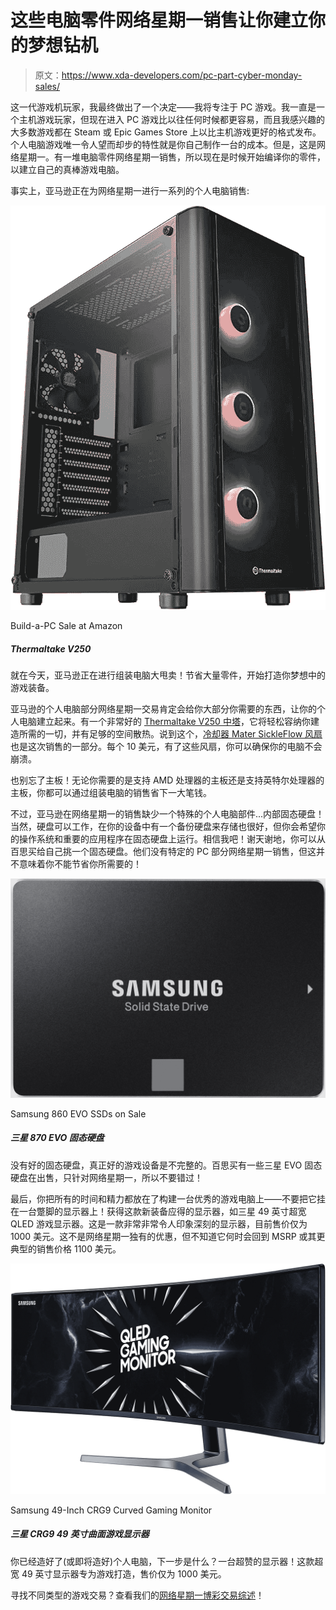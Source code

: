# 这些电脑零件网络星期一销售让你建立你的梦想钻机

> 原文：<https://www.xda-developers.com/pc-part-cyber-monday-sales/>

这一代游戏机玩家，我最终做出了一个决定——我将专注于 PC 游戏。我一直是一个主机游戏玩家，但现在进入 PC 游戏比以往任何时候都更容易，而且我感兴趣的大多数游戏都在 Steam 或 Epic Games Store 上以比主机游戏更好的格式发布。个人电脑游戏唯一令人望而却步的特性就是你自己制作一台的成本。但是，这是网络星期一。有一堆电脑零件网络星期一销售，所以现在是时候开始编译你的零件，以建立自己的真棒游戏电脑。

事实上，亚马逊正在为网络星期一进行一系列的个人电脑销售:

 <picture>![Today only, Amazon is having a Build-a-PC sale! Save big on the parts you need to start building the gaming rig of your dreams.](img/e1f81515fedeaa3267662976e81ae7a4.png)</picture> 

Build-a-PC Sale at Amazon

##### Thermaltake V250

就在今天，亚马逊正在进行组装电脑大甩卖！节省大量零件，开始打造你梦想中的游戏装备。

亚马逊的个人电脑部分网络星期一交易肯定会给你大部分你需要的东西，让你的个人电脑建立起来。有一个非常好的 [Thermaltake V250 中塔](https://www.amazon.com/Thermaltake-Motherboard-Addressable-Pre-Installed-CA-1Q5-00M1WN-00/dp/B084RSCFD4?tag=xda-43vnjrv-20&ascsubtag=UUxdaUeUpU30869&asc_refurl=https%3A%2F%2Fwww.xda-developers.com%2Fpc-part-cyber-monday-sales%2F&asc_campaign=Short-Term)，它将轻松容纳你建造所需的一切，并有足够的空间散热。说到这个，[冷却器 Mater SickleFlow 风扇](https://www.amazon.com/Cooler-Master-SickleFlow-Customizable-Computer/dp/B086HN1TFP?tag=xda-43vnjrv-20&ascsubtag=UUxdaUeUpU30869&asc_refurl=https%3A%2F%2Fwww.xda-developers.com%2Fpc-part-cyber-monday-sales%2F&asc_campaign=Short-Term)也是这次销售的一部分。每个 10 美元，有了这些风扇，你可以确保你的电脑不会崩溃。

也别忘了主板！无论你需要的是支持 AMD 处理器的主板还是支持英特尔处理器的主板，你都可以通过组装电脑的销售省下一大笔钱。

不过，亚马逊在网络星期一的销售缺少一个特殊的个人电脑部件...内部固态硬盘！当然，硬盘可以工作，在你的设备中有一个备份硬盘来存储也很好，但你会希望你的操作系统和重要的应用程序在固态硬盘上运行。相信我吧！谢天谢地，你可以从百思买给自己挑一个固态硬盘。他们没有特定的 PC 部分网络星期一销售，但这并不意味着你不能节省你所需要的！

 <picture>![No truly good gaming rig is complete without a good solid-state drive. Best Buy has some Samsung EVO solid-state drives on sale, just for Cyber Monday, so don't miss out!](img/718f9ca81e64c45df9fa56ea70387206.png)</picture> 

Samsung 860 EVO SSDs on Sale

##### 三星 870 EVO 固态硬盘

没有好的固态硬盘，真正好的游戏设备是不完整的。百思买有一些三星 EVO 固态硬盘在出售，只针对网络星期一，所以不要错过！

最后，你把所有的时间和精力都放在了构建一台优秀的游戏电脑上——不要把它挂在一台蹩脚的显示器上！获得这款新装备应得的显示器，如三星 49 英寸超宽 QLED 游戏显示器。这是一款非常非常令人印象深刻的显示器，目前售价仅为 1000 美元。这不是网络星期一独有的优惠，但不知道它何时会回到 MSRP 或其更典型的销售价格 1100 美元。

 <picture>![You have the PC built (or about to be built), what's the next step? An awesome monitor! This ultra-wide, 49-inch monitor is built for gaming, and it's just $1,000.](img/798b3569bef9d0b14d2f15f66fe7a427.png)</picture> 

Samsung 49-Inch CRG9 Curved Gaming Monitor

##### 三星 CRG9 49 英寸曲面游戏显示器

你已经造好了(或即将造好)个人电脑，下一步是什么？一台超赞的显示器！这款超宽 49 英寸显示器专为游戏打造，售价仅为 1000 美元。

寻找不同类型的游戏交易？查看我们的[网络星期一博彩交易综述](https://www.xda-developers.com/black-friday-gaming-deals/)！